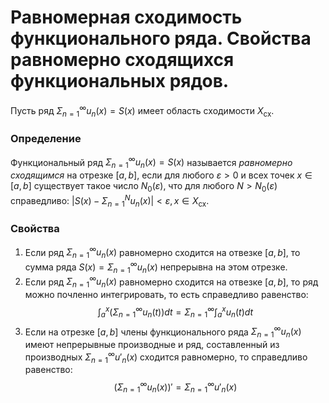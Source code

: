# Равномерная сходимость функционального ряда. Свойства равномерно сходящихся функциональных рядов.

Пусть ряд $\Sigma_{n=1}^\infty u_n(x) = S(x)$ имеет область
сходимости $X_{\text{сх}}$. 

### Определение

Функциональный ряд $\Sigma_{n=1}^\infty u_n(x) = S(x)$ называется
*равномерно сходящимся* на отрезке $[a,b]$, если для любого
$\varepsilon > 0$ и всех точек $x \in [a,b]$ существует такое
число $N_0(\varepsilon)$, что для любого $N > N_0(\varepsilon)$
справедливо: 
$|S(x) - \Sigma_{n=1}^N u_n(x)| < \varepsilon, x \in X_{\text{сх}}$.

### Свойства

1. Если ряд $\Sigma_{n=1}^\infty u_n(x)$ равномерно сходится на отвезке 
$[a,b]$, то сумма ряда $S(x) = \Sigma_{n=1}^\infty u_n(x)$ непрерывна на
этом отрезке.
2. Если ряд $\Sigma_{n=1}^\infty u_n(x)$ равномерно сходится на отвезке 
$[a,b]$, то ряд можно почленно интегрировать, то есть справедливо равенство:
$$\int_a^x(\Sigma_{n=1}^\infty u_n(t))dt=\Sigma_{n=1}^\infty\int_a^x u_n(t)dt$$
3. Если на отрезке $[a, b]$ члены функционального ряда
$\Sigma_{n=1}^\infty u_n(x)$ имеют непрерывные производные и ряд, составленный
из производных $\Sigma_{n=1}^\infty u'_n(x)$ сходится равномерно, то
справедливо равенство:
$$(\Sigma_{n=1}^\infty u_n(x))' = \Sigma_{n=1}^\infty u'_n(x)$$
